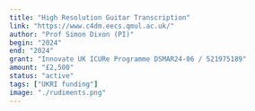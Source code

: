 ```yaml
---
title: "High Resolution Guitar Transcription"
link: "https://www.c4dm.eecs.qmul.ac.uk/"
author: "Prof Simon Dixon (PI)"
begin: "2024"
end: "2024"
grant: "Innovate UK ICURe Programme DSMAR24-06 / 521975189"
amount: "£2,500"
status: "active"
tags: ["UKRI funding"]
image: "./rudiments.png"
---
```

